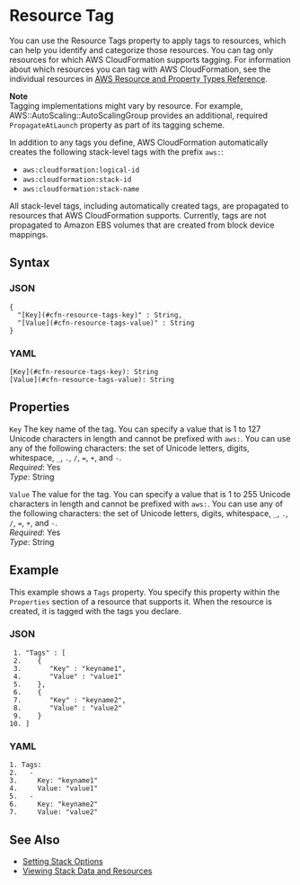 # Resource Tag<a name="aws-properties-resource-tags"></a>

You can use the Resource Tags property to apply tags to resources, which can help you identify and categorize those resources\. You can tag only resources for which AWS CloudFormation supports tagging\. For information about which resources you can tag with AWS CloudFormation, see the individual resources in [AWS Resource and Property Types Reference](aws-template-resource-type-ref.md)\.

**Note**  
Tagging implementations might vary by resource\. For example, AWS::AutoScaling::AutoScalingGroup provides an additional, required `PropagateAtLaunch` property as part of its tagging scheme\.

In addition to any tags you define, AWS CloudFormation automatically creates the following stack\-level tags with the prefix `aws:`:
+ `aws:cloudformation:logical-id`
+ `aws:cloudformation:stack-id`
+ `aws:cloudformation:stack-name`

All stack\-level tags, including automatically created tags, are propagated to resources that AWS CloudFormation supports\. Currently, tags are not propagated to Amazon EBS volumes that are created from block device mappings\.

## Syntax<a name="w4ab1c21c10d219c13c13"></a>

### JSON<a name="aws-properties-resource-tags-syntax.json"></a>

```
{
  "[Key](#cfn-resource-tags-key)" : String,
  "[Value](#cfn-resource-tags-value)" : String
}
```

### YAML<a name="aws-properties-resource-tags-syntax.yaml"></a>

```
[Key](#cfn-resource-tags-key): String
[Value](#cfn-resource-tags-value): String
```

## Properties<a name="w4ab1c21c10d219c13c15"></a>

`Key`  <a name="cfn-resource-tags-key"></a>
The key name of the tag\. You can specify a value that is 1 to 127 Unicode characters in length and cannot be prefixed with `aws:`\. You can use any of the following characters: the set of Unicode letters, digits, whitespace, `_`, `.`, `/`, `=`, `+`, and `-`\.  
*Required*: Yes  
*Type*: String

`Value`  <a name="cfn-resource-tags-value"></a>
The value for the tag\. You can specify a value that is 1 to 255 Unicode characters in length and cannot be prefixed with `aws:`\. You can use any of the following characters: the set of Unicode letters, digits, whitespace, `_`, `.`, `/`, `=`, `+`, and `-`\.  
*Required*: Yes  
*Type*: String

## Example<a name="aws-properties-resource-tags-examples"></a>

This example shows a `Tags` property\. You specify this property within the `Properties` section of a resource that supports it\. When the resource is created, it is tagged with the tags you declare\.

### JSON<a name="aws-properties-resource-tags-example.json"></a>

```
 1. "Tags" : [
 2.    {
 3.       "Key" : "keyname1",
 4.       "Value" : "value1"
 5.    },
 6.    {
 7.       "Key" : "keyname2",
 8.       "Value" : "value2"
 9.    }
10. ]
```

### YAML<a name="aws-properties-resource-tags-example.yaml"></a>

```
1. Tags: 
2.   - 
3.     Key: "keyname1"
4.     Value: "value1"
5.   - 
6.     Key: "keyname2"
7.     Value: "value2"
```

## See Also<a name="w4ab1c21c10d219c13c19"></a>
+ [Setting Stack Options](cfn-console-add-tags.md)
+ [Viewing Stack Data and Resources](cfn-console-view-stack-data-resources.md)